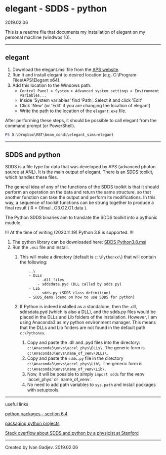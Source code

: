# elegant - SDDS - python

2019.02.06

This is a readme file that documents my installation of elegant on my personal machine (windwos 10).

---

## elegant

1. Download the elegant.msi file from the [APS website](https://www.aps.anl.gov/Accelerator-Operations-Physics/Software#elegant).
2. Run it and install elegant to desired location (e.g. C:\Program Files\APS\Elegant x64).
3. Add this location to the Windows path.
    - `Control Panel > System > Advanced system settings > Environment variables...`
    - Inside 'System variables' find 'Path'. Select it and click 'Edit'
    - Click 'New' (or 'Edit' if you are changing the location of elegant)
    - Write the path to the location of the `elegant.exe` file.

After performing these steps, it should be possible to call elegant from the command prompt (or PowerShell).

```PowerShell
PS D:\Dropbox\RBT\beam_condi\elegant_sims>elegant
```

---

## SDDS and python

SDDS is a file type for data that was developed by APS (advanced photon source at ANL). It is the main output of elegant. There is an SDDS toolkit, which handles these files.

The general idea of any of the functions of the SDDS toolkit is that it should perform an operation on the data and return the same structure, so that another function can take the output and perform its modifications. In this way, a sequence of toolkit functions can be strung together to produce a final result ( R = Ofinal...O3.O2.O1.data ).

The Python SDDS binaries aim to translate the SDDS toolkit into a pythonic mudule.

!!! At the time of writing (2020.11.19) Python 3.8 is supported. !!!

1. The python library can be downloaded here: [SDDS Python3.8.msi](https://www.aps.anl.gov/Accelerator-Operations-Physics/Software)
2. Run the `.msi` file and install.
   1. This will make a directory (default is `c:\Pythonxx\`) that will contain the following:

        ```filestructure
            ..\
            - DLLs
                - .dll files
                - sddsdata.pyd (DLL called by sdds.py)
            - Lib
                - sdds.py (SDDS class definition)
            - SDDS_demo (demo on how to use SDDS for python)
        ```

   2. If Python is indeed installed as a standalone, then the .dll, sddsdata.pyd (which is also a DLL), and the sdds.py files would be placed in the DLLs and Lib folders of the installation. However, I am using Anaconda3 as my python environment manager. This means that the DLLs and Lib folders are not found in the default path `c:\Pythonxx`.
       1. Copy and paste the .dll and .pyd files into the directory: `c:\Anaconda3\envs\accel_phys\DLLs\`. The generic form is `c:\Anaconda3\envs\name_of_venv\DLLs\`.
       2. Copy and paste the `sdds.py` file in the directory `c:\Anaconda3\envs\accel_phys\Lib\`. The generic form is `c:\Anaconda3\envs\name_of_venv\Lib\`.
       3. Now, it will be possible to simply `import sdds` for the venv 'accel_phys' or 'name_of_venv'.
       4. No need to add path variables to `sys.path` and install packages with setuptools.

---
useful links

[python packages - section 6.4](https://docs.python.org/3/tutorial/modules.html#the-module-search-path)

[packaging python projects](https://packaging.python.org/tutorials/packaging-projects/)

[Stack overflow about SDDS and python by a physicist at Stanford](https://stackoverflow.com/questions/28222655/importing-class-in-python-subpackage-imports-more-than-requested)

---

Created by Ivan Gadjev. 2019.02.06